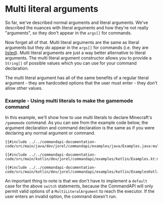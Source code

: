 # Multi literal arguments

So far, we've described normal arguments and literal arguments. We've described the nuances with literal arguments and how they're not really "arguments", so they don't appear in the `args[]` for commands.

Now forget all of that. Multi literal arguments are the same as literal arguments but they _do_ appear in the `args[]` for commands (i.e. they are [listed](./listed.md)). Multi literal arguments are just a way better alternative to literal arguments. The multi literal argument constructor allows you to provide a `String[]` of possible values which you can use for your command declaration.

The multi literal argument has all of the same benefits of a regular literal argument - they are hardcoded options that the user must enter - they don't allow other values.

<div class="example">

### Example - Using multi literals to make the gamemode command

In this example, we'll show how to use multi literals to declare Minecraft's `/gamemode` command. As you can see from the example code below, the argument declaration and command declaration is the same as if you were declaring any normal argument or command.

<div class="multi-pre">

```java,Java
{{#include ../../commandapi-documentation-code/src/main/java/dev/jorel/commandapi/examples/java/Examples.java:multiliteralarguments}}
```

```kotlin,Kotlin
{{#include ../../commandapi-documentation-code/src/main/kotlin/dev/jorel/commandapi/examples/kotlin/Examples.kt:multiliteralarguments}}
```

```kotlin,Kotlin_DSL
{{#include ../../commandapi-documentation-code/src/main/kotlin/dev/jorel/commandapi/examples/kotlin/ExamplesKotlinDSL.kt:multiliteralarguments}}
```

</div>

An important thing to note is that we don't have to implement a `default` case for the above `switch` statements, because the CommandAPI will only permit valid options of a `MultiLiteralArgument` to reach the executor. If the user enters an invalid option, the command doesn't run.

</div>

